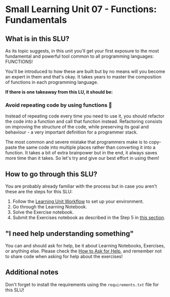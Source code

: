 # Small Learning Unit 07 - Functions: Fundamentals

## What is in this SLU?

As its topic suggests, in this unit you'll get your first exposure to the most fundamental and powerful tool common to all programming languages: FUNCTIONS! 

You'll be introduced to how these are built but by no means will you become an expert in them and that's okay. It takes years to master the composition of functions in each programming language.


**If there is one takeaway from this LU, it should be:**

### Avoid repeating code by using functions 🧠

Instead of repeating code every time you need to use it, you should refactor the code into a function and call that function instead. Refactoring consists on improving the structure of the code, while preserving its goal and behaviour - a very important definition for a programmer stack.

The most common and severe mistake that programmers make is to copy-paste the same code into multiple places rather than converting it into a function. It takes a bit of extra brainpower but in the end, it always saves more time than it takes. So let's try and give our best effort in using them!

## How to go through this SLU?
You are probably already familiar with the process but in case you aren't these are the steps for this SLU:

1. Follow the [Learning Unit Workflow](https://github.com/LDSSA/ds-prep-course-2023/blob/main/weekly-workflow.md#weekly-workflow) to set up your environment.
2. Go through the Learning Notebook.
3. Solve the Exercise notebook.
4. Submit the Exercises notebook as described in the Step 5 in [this section](https://github.com/LDSSA/ds-prep-course-2023/blob/main/weekly-workflow.md#13-work-on-the-learning-units).

## "I need help understanding something"

You can and should ask for help, be it about Learning Notebooks, Exercises, or anything else. Please check the [How to Ask for Help](https://github.com/LDSSA/ds-prep-course-2022#4-how-to-ask-for-help), and remember not to share code when asking for help about the exercises!

## Additional notes
Don't forget to install the requirements using the `requirements.txt` file for this SLU!
